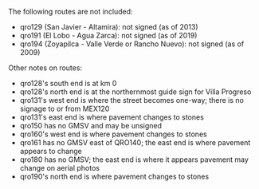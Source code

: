 The following routes are not included:
* qro129 (San Javier - Altamira): not signed (as of 2013)
* qro191 (El Lobo - Agua Zarca): not signed (as of 2019)
* qro194 (Zoyapilca - Valle Verde or Rancho Nuevo): not signed (as of 2009)

Other notes on routes:
* qro128's south end is at km 0
* qro128's north end is at the northernmost guide sign for Villa Progreso
* qro131's west end is where the street becomes one-way; there is no signage to or from MEX120
* qro131's east end is where pavement changes to stones
* qro150 has no GMSV and may be unsigned
* qro160's west end is where pavement changes to stones
* qro161 has no GMSV east of QRO140; the east end is where pavement appears to change
* qro180 has no GMSV; the east end is where it appears pavement may change on aerial photos
* qro190's north end is where pavement changes to stones
